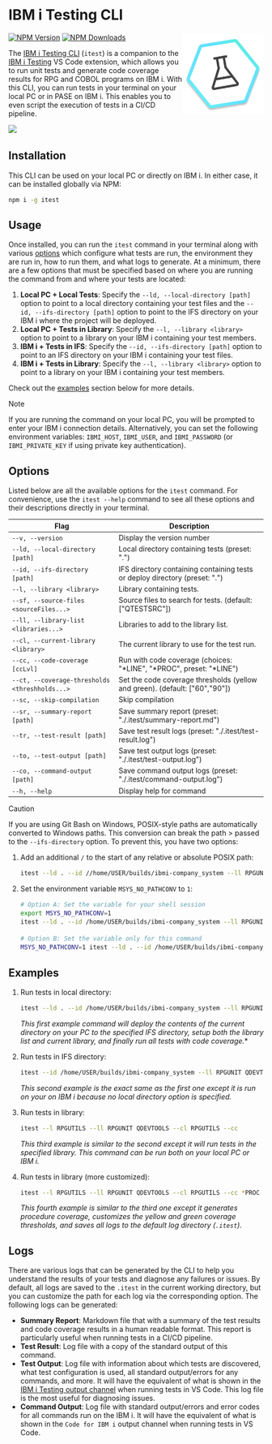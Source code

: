 # IBM i Testing CLI

<img src="https://raw.githubusercontent.com/IBM/vscode-ibmi-testing/refs/heads/main/icon.png" align="right" width="160" height="160">

[![NPM Version](https://img.shields.io/npm/v/@ibm/itest.svg?label=version)](https://www.npmjs.com/package/@ibm/itest)
[![NPM Downloads](https://img.shields.io/npm/dm/@ibm/itest.svg)](https://www.npmjs.com/package/@ibm/itest)

The [IBM i Testing CLI](https://www.npmjs.com/package/@ibm/itest) (`itest`) is a companion to the [IBM i Testing](https://marketplace.visualstudio.com/items?itemName=IBM.vscode-ibmi-testing) VS Code extension, which allows you to run unit tests and generate code coverage results for RPG and COBOL programs on IBM i. With this CLI, you can run tests in your terminal on your local PC or in PASE on IBM i. This enables you to even script the execution of tests in a CI/CD pipeline.

<img src="https://raw.githubusercontent.com/codefori/docs/refs/heads/main/src/content/docs/developing/testing/Testing_CLI.png">

## Installation

This CLI can be used on your local PC or directly on IBM i. In either case, it can be installed globally via NPM:

```sh
npm i -g itest
```

## Usage

Once installed, you can run the `itest` command in your terminal along with various [options](#options) which configure what tests are run, the environment they are run in, how to run them, and what logs to generate. At a minimum, there are a few options that must be specified based on where you are running the command from and where your tests are located:

1. **Local PC + Local Tests**: Specify the `--ld, --local-directory [path]` option to point to a local directory containing your test files and the `--id, --ifs-directory [path]` option to point to the IFS directory on your IBM i where the project will be deployed.
2. **Local PC + Tests in Library**: Specify the `--l, --library <library>` option to point to a library on your IBM i containing your test members.
3. **IBM i + Tests in IFS**: Specify the `--id, --ifs-directory [path]` option to point to an IFS directory on your IBM i containing your test files.
4. **IBM i + Tests in Library**: Specify the `--l, --library <library>` option to point to a library on your IBM i containing your test members.

Check out the [examples](#examples) section below for more details.

> [!NOTE]
> If you are running the command on your local PC, you will be prompted to enter your IBM i connection details. Alternatively, you can set the following environment variables: `IBMI_HOST`, `IBMI_USER`, and `IBMI_PASSWORD` (or `IBMI_PRIVATE_KEY` if using private key authentication).

## Options

Listed below are all the available options for the `itest` command. For convenience, use the `itest --help` command to see all these options and their descriptions directly in your terminal.

| Flag                                           | Description                                                                  |
|------------------------------------------------|------------------------------------------------------------------------------|
| `--v, --version`                               |  Display the version number                                                  |
| `--ld, --local-directory [path]`               |  Local directory containing tests (preset: ".")                              |
| `--id, --ifs-directory [path]`                 |  IFS directory containing containing tests or deploy directory (preset: ".") |
| `--l, --library <library>`                     |  Library containing tests.                                                   |
| `--sf, --source-files <sourceFiles...>`        |  Source files to search for tests. (default: ["QTESTSRC"])                   |
| `--ll, --library-list <libraries...>`          |  Libraries to add to the library list.                                       |
| `--cl, --current-library <library>`            |  The current library to use for the test run.                                |
| `--cc, --code-coverage [ccLvl]`                | Run with code coverage (choices: "*LINE", "*PROC", preset: "*LINE")          |
| `--ct, --coverage-thresholds <threshholds...>` | Set the code coverage thresholds (yellow and green). (default: ["60","90"])  |
| `--sc, --skip-compilation`                     |  Skip compilation                                                            |
| `--sr, --summary-report [path]`                |  Save summary report (preset: "./.itest/summary-report.md")                  |
| `--tr, --test-result [path]`                   |  Save test result logs (preset: "./.itest/test-result.log")                  |
| `--to, --test-output [path]`                   |  Save test output logs (preset: "./.itest/test-output.log")                  |
| `--co, --command-output [path]`                |  Save command output logs (preset: "./.itest/command-output.log")            |
| `--h, --help`                                  |  Display help for command                                                    |

> [!CAUTION]
> If you are using Git Bash on Windows, POSIX-style paths are automatically converted to Windows paths. This conversion can break the path > passed to the `--ifs-directory` option. To prevent this, you have two options:
>   1. Add an additional `/` to the start of any relative or absolute POSIX path:
>       ```sh
>       itest --ld . --id //home/USER/builds/ibmi-company_system --ll RPGUNIT QDEVTOOLS --cl MYLIB --cc
>       ```
>   2. Set the environment variable `MSYS_NO_PATHCONV` to `1`:
>       ```sh
>       # Option A: Set the variable for your shell session
>       export MSYS_NO_PATHCONV=1
>       itest --ld . --id /home/USER/builds/ibmi-company_system --ll RPGUNIT QDEVTOOLS --cl MYLIB --cc
> 
>       # Option B: Set the variable only for this command
>       MSYS_NO_PATHCONV=1 itest --ld . --id /home/USER/builds/ibmi-company_system --ll RPGUNIT QDEVTOOLS --cl MYLIB --cc
>       ```

## Examples

1. Run tests in local directory:
    ```sh
    itest --ld . --id /home/USER/builds/ibmi-company_system --ll RPGUNIT QDEVTOOLS --cl MYLIB --cc
    ```

    *This first example command will deploy the contents of the current directory on your PC to the specified IFS directory, setup both the library list and current library, and finally run all tests with code coverage.**

2. Run tests in IFS directory:
    ```sh
    itest --id /home/USER/builds/ibmi-company_system --ll RPGUNIT QDEVTOOLS --cl MYLIB --cc
    ```

    *This second example is the exact same as the first one except it is run on your on IBM i because no local directory option is specified.*

3. Run tests in library:
    ```sh
    itest --l RPGUTILS --ll RPGUNIT QDEVTOOLS --cl RPGUTILS --cc
    ````

    *This third example is similar to the second except it will run tests in the specified library. This command can be run both on your local PC or IBM i.*

4. Run tests in library (more customized):
    ```sh
    itest --l RPGUTILS --ll RPGUNIT QDEVTOOLS --cl RPGUTILS --cc *PROC --ct 70 95 --sr --tr --to --co
    ````

    *This fourth example is similar to the third one except it generates procedure coverage, customizes the yellow and green coverage thresholds, and saves all logs to the default log directory (`.itest`).*

## Logs

There are various logs that can be generated by the CLI to help you understand the results of your tests and diagnose any failures or issues. By default, all logs are saved to the `.itest` in the current working directory, but you can customize the path for each log via the corresponding option. The following logs can be generated:

* **Summary Report**: Markdown file that with a summary of the test results and code coverage results in a human readable format. This report is particularly useful when running tests in a CI/CD pipeline.
* **Test Result**: Log file with a copy of the standard output of this command.
* **Test Output**: Log file with information about which tests are discovered, what test configuration is used, all standard output/errors for any commands, and more. It will have the equivalent of what is shown in the [IBM i Testing output channel](https://codefori.github.io/docs/developing/testing/troubleshooting/#extension-logs) when running tests in VS Code. This log file is the most useful for diagnosing issues.
* **Command Output**: Log file with standard output/errors and error codes for all commands run on the IBM i. It will have the equivalent of what is shown in the `Code for IBM i` output channel when running tests in VS Code.